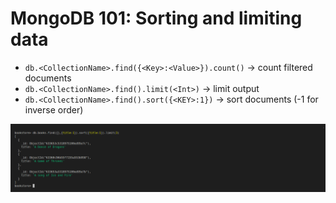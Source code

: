 # MongoDB 101: Sorting and limiting data

- `db.<CollectionName>.find({<Key>:<Value>}).count()` -> count filtered documents
- `db.<CollectionName>.find().limit(<Int>)` -> limit output
- `db.<CollectionName>.find().sort({<KEY>:1})` -> sort documents (-1 for inverse order)

![](./FindSortLimit.png)